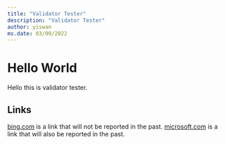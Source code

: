 ```yaml
---
title: "Validator Tester"
description: "Validator Tester"
author: yiswan
ms.date: 03/09/2022
---
```


# Hello World

Hello this is validator tester.

## Links

[bing.com](http://bing.com) is a link that will not be reported in the past.
[microsoft.com](http://microsoft.com/abc) is a link that will also be reported in the past.